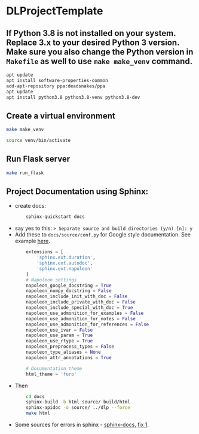 # DLProjectTemplate

## If Python 3.8 is not installed on your system. Replace 3.x to your desired Python 3 version. Make sure you also change the Python version in `Makefile` as well to use `make make_venv` command.
```bash
apt update
apt install software-properties-common
add-apt-repository ppa:deadsnakes/ppa
apt update
apt install python3.8 python3.8-venv python3.8-dev
```
## Create a virtual environment
```bash
make make_venv
```
```bash
source venv/bin/activate
```

## Run Flask server
```bash
make run_flask
```

## Project Documentation using Sphinx:
* create docs:
    ```bash
        sphinx-quickstart docs
    ```
* say yes to this: `> Separate source and build directories (y/n) [n]: y`
* Add these to `docs/source/conf.py` for Google style documentation. See example [here](https://sphinxcontrib-napoleon.readthedocs.io/en/latest/example_google.html).
    ```python
        extensions = [
            'sphinx.ext.duration',
            'sphinx.ext.autodoc',
            'sphinx.ext.napoleon'
        ]
        # Napoleon settings
        napoleon_google_docstring = True
        napoleon_numpy_docstring = False
        napoleon_include_init_with_doc = False
        napoleon_include_private_with_doc = False
        napoleon_include_special_with_doc = True
        napoleon_use_admonition_for_examples = False
        napoleon_use_admonition_for_notes = False
        napoleon_use_admonition_for_references = False
        napoleon_use_ivar = False
        napoleon_use_param = True
        napoleon_use_rtype = True
        napoleon_preprocess_types = False
        napoleon_type_aliases = None
        napoleon_attr_annotations = True

        # Documentation theme
        html_theme = 'furo'
    ```
* Then
    ```bash
        cd docs
        sphinx-build -b html source/ build/html
        sphinx-apidoc -o source/ ../dlp --force
        make html
    ```
* Some sources for errors in sphinx - [sphinx-docs](https://www.sphinx-doc.org/en/master/tutorial/index.html), [fix 1](https://stackoverflow.com/questions/13516404/sphinx-error-unknown-directive-type-automodule-or-autoclass).